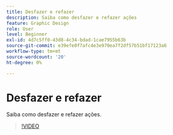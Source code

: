 ```yaml
---
title: Desfazer e refazer
description: Saiba como desfazer e refazer ações
feature: Graphic Design
role: User
level: Beginner
exl-id: 4d7c5ff0-43d8-4c34-bdad-1cae7955b63b
source-git-commit: e39efe0f7afc4e3e970ea7f2df57b51bf17123a6
workflow-type: tm+mt
source-wordcount: '20'
ht-degree: 0%

---
```


# Desfazer e refazer

Saiba como desfazer e refazer ações.

>[!VIDEO](https://video.tv.adobe.com/v/3420216?quality=12&learn=on&hidetitle=true)
